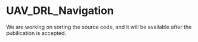 # UAV_DRL_Navigation

We are working on sorting the source code, and it will be available after the pubilication is accepted.
